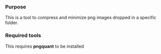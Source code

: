 ### Purpose
This is a tool to compress and minimize png images dropped in a specific folder.

### Required tools
This requires **pngquant** to be installed